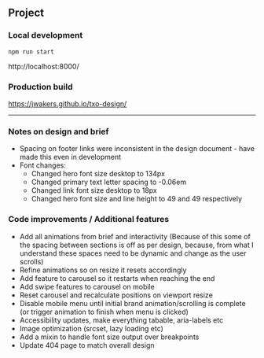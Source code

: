 ## Project

### Local development

`npm run start`

http://localhost:8000/

### Production build

https://jwakers.github.io/txo-design/

---

### Notes on design and brief

- Spacing on footer links were inconsistent in the design document - have made this even in development
- Font changes:
  - Changed hero font size desktop to 134px
  - Changed primary text letter spacing to -0.06em
  - Changed link font size desktop to 18px
  - Changed hero font size and line height to 49 and 49 respectively

### Code improvements / Additional features

- Add all animations from brief and interactivity (Because of this some of the spacing between sections is off as per design, because, from what I understand these spaces need to be dynamic and change as the user scrolls)
- Refine animations so on resize it resets accordingly
- Add feature to carousel so it restarts when reaching the end
- Add swipe features to carousel on mobile
- Reset carousel and recalculate positions on viewport resize
- Disable mobile menu until initial brand animation/scrolling is complete (or trigger animation to finish when menu is clicked)
- Accessibility updates, make everything tabable, aria-labels etc
- Image optimization (srcset, lazy loading etc)
- Add a mixin to handle font size output over breakpoints
- Update 404 page to match overall design
